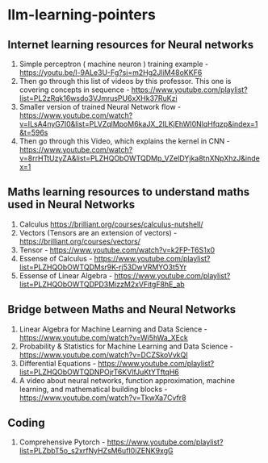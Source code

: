 # llm-learning-pointers #

## Internet learning resources for Neural networks
1. Simple perceptron ( machine neuron ) training example - https://youtu.be/l-9ALe3U-Fg?si=m2Hg2JliM48oKKF6
2. ⁠Then go through this list of videos by this professor. This one is covering concepts in sequence - https://www.youtube.com/playlist?list=PL2zRqk16wsdo3VJmrusPU6xXHk37RuKzi
3. Smaller version of trained Neural Network flow - https://www.youtube.com/watch?v=ILsA4nyG7I0&list=PLVZqlMpoM6kaJX_2lLKjEhWI0NlqHfqzp&index=1&t=596s
4. Then go through this Video, which explains the kernel in CNN - https://www.youtube.com/watch?v=8rrHTtUzyZA&list=PLZHQObOWTQDMp_VZelDYjka8tnXNpXhzJ&index=1

## Maths learning resources to understand maths used in Neural Networks

1. Calculus https://brilliant.org/courses/calculus-nutshell/
2. Vectors (Tensors are an extension of vectors) - https://brilliant.org/courses/vectors/
3. Tensor - https://www.youtube.com/watch?v=k2FP-T6S1x0
4. Essense of Calculus - https://www.youtube.com/playlist?list=PLZHQObOWTQDMsr9K-rj53DwVRMYO3t5Yr
5. Essense of Linear Algebra - https://www.youtube.com/playlist?list=PLZHQObOWTQDPD3MizzM2xVFitgF8hE_ab

## Bridge between Maths and Neural Networks
1. Linear Algebra for Machine Learning and Data Science - https://www.youtube.com/watch?v=Wi5hWa_XEck
2. Probability & Statistics for Machine Learning and Data Science - https://www.youtube.com/watch?v=DCZSkoVvkQI
3. Differential Equations - https://www.youtube.com/playlist?list=PLZHQObOWTQDNPOjrT6KVlfJuKtYTftqH6
4. A video about neural networks, function approximation, machine learning, and mathematical building blocks - https://www.youtube.com/watch?v=TkwXa7Cvfr8

## Coding

1. Comprehensive Pytorch - https://www.youtube.com/playlist?list=PLZbbT5o_s2xrfNyHZsM6ufI0iZENK9xgG
